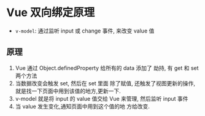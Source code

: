 # Vue 双向绑定原理

-   `v-model`: 通过监听 input 或 change 事件, 来改变 value 值

## 原理

1. Vue 通过 Object.definedProperty 给所有的 data 添加了 劫持, 有 get 和 set 两个方法
2. 当数据改变会触发 set, 然后在 set 里面 除了赋值, 还触发了视图更新的操作, 就是找一下页面中用到该值的地方,更新一下.
3. v-model 就是将 input 的 value 值交给 Vue 来管理, 然后监听 input 事件
4. 当 value 发生变化,通知页面中用到这个值的地 方给改变.
